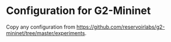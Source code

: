# Configuration for G2-Mininet

Copy any configuration from <https://github.com/reservoirlabs/g2-mininet/tree/master/experiments>.

